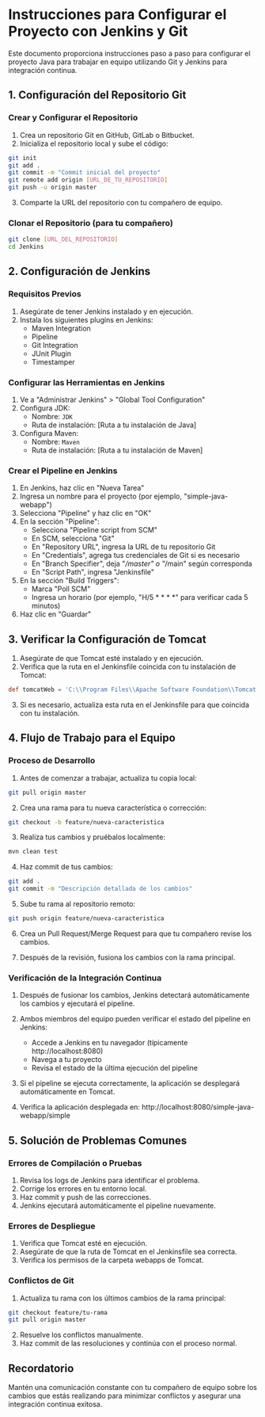 # Instrucciones para Configurar el Proyecto con Jenkins y Git

Este documento proporciona instrucciones paso a paso para configurar el proyecto Java para trabajar en equipo utilizando Git y Jenkins para integración continua.

## 1. Configuración del Repositorio Git

### Crear y Configurar el Repositorio

1. Crea un repositorio Git en GitHub, GitLab o Bitbucket.
2. Inicializa el repositorio local y sube el código:

```bash
git init
git add .
git commit -m "Commit inicial del proyecto"
git remote add origin [URL_DE_TU_REPOSITORIO]
git push -u origin master
```

3. Comparte la URL del repositorio con tu compañero de equipo.

### Clonar el Repositorio (para tu compañero)

```bash
git clone [URL_DEL_REPOSITORIO]
cd Jenkins
```

## 2. Configuración de Jenkins

### Requisitos Previos

1. Asegúrate de tener Jenkins instalado y en ejecución.
2. Instala los siguientes plugins en Jenkins:
   - Maven Integration
   - Pipeline
   - Git Integration
   - JUnit Plugin
   - Timestamper

### Configurar las Herramientas en Jenkins

1. Ve a "Administrar Jenkins" > "Global Tool Configuration"
2. Configura JDK:
   - Nombre: `JDK`
   - Ruta de instalación: [Ruta a tu instalación de Java]
3. Configura Maven:
   - Nombre: `Maven`
   - Ruta de instalación: [Ruta a tu instalación de Maven]

### Crear el Pipeline en Jenkins

1. En Jenkins, haz clic en "Nueva Tarea"
2. Ingresa un nombre para el proyecto (por ejemplo, "simple-java-webapp")
3. Selecciona "Pipeline" y haz clic en "OK"
4. En la sección "Pipeline":
   - Selecciona "Pipeline script from SCM"
   - En SCM, selecciona "Git"
   - En "Repository URL", ingresa la URL de tu repositorio Git
   - En "Credentials", agrega tus credenciales de Git si es necesario
   - En "Branch Specifier", deja "*/master" o "*/main" según corresponda
   - En "Script Path", ingresa "Jenkinsfile"
5. En la sección "Build Triggers":
   - Marca "Poll SCM"
   - Ingresa un horario (por ejemplo, "H/5 * * * *" para verificar cada 5 minutos)
6. Haz clic en "Guardar"

## 3. Verificar la Configuración de Tomcat

1. Asegúrate de que Tomcat esté instalado y en ejecución.
2. Verifica que la ruta en el Jenkinsfile coincida con tu instalación de Tomcat:

```groovy
def tomcatWeb = 'C:\\Program Files\\Apache Software Foundation\\Tomcat 9.0\\webapps'
```

3. Si es necesario, actualiza esta ruta en el Jenkinsfile para que coincida con tu instalación.

## 4. Flujo de Trabajo para el Equipo

### Proceso de Desarrollo

1. Antes de comenzar a trabajar, actualiza tu copia local:

```bash
git pull origin master
```

2. Crea una rama para tu nueva característica o corrección:

```bash
git checkout -b feature/nueva-caracteristica
```

3. Realiza tus cambios y pruébalos localmente:

```bash
mvn clean test
```

4. Haz commit de tus cambios:

```bash
git add .
git commit -m "Descripción detallada de los cambios"
```

5. Sube tu rama al repositorio remoto:

```bash
git push origin feature/nueva-caracteristica
```

6. Crea un Pull Request/Merge Request para que tu compañero revise los cambios.

7. Después de la revisión, fusiona los cambios con la rama principal.

### Verificación de la Integración Continua

1. Después de fusionar los cambios, Jenkins detectará automáticamente los cambios y ejecutará el pipeline.

2. Ambos miembros del equipo pueden verificar el estado del pipeline en Jenkins:
   - Accede a Jenkins en tu navegador (típicamente http://localhost:8080)
   - Navega a tu proyecto
   - Revisa el estado de la última ejecución del pipeline

3. Si el pipeline se ejecuta correctamente, la aplicación se desplegará automáticamente en Tomcat.

4. Verifica la aplicación desplegada en: http://localhost:8080/simple-java-webapp/simple

## 5. Solución de Problemas Comunes

### Errores de Compilación o Pruebas

1. Revisa los logs de Jenkins para identificar el problema.
2. Corrige los errores en tu entorno local.
3. Haz commit y push de las correcciones.
4. Jenkins ejecutará automáticamente el pipeline nuevamente.

### Errores de Despliegue

1. Verifica que Tomcat esté en ejecución.
2. Asegúrate de que la ruta de Tomcat en el Jenkinsfile sea correcta.
3. Verifica los permisos de la carpeta webapps de Tomcat.

### Conflictos de Git

1. Actualiza tu rama con los últimos cambios de la rama principal:

```bash
git checkout feature/tu-rama
git pull origin master
```

2. Resuelve los conflictos manualmente.
3. Haz commit de las resoluciones y continúa con el proceso normal.

## Recordatorio

Mantén una comunicación constante con tu compañero de equipo sobre los cambios que estás realizando para minimizar conflictos y asegurar una integración continua exitosa.